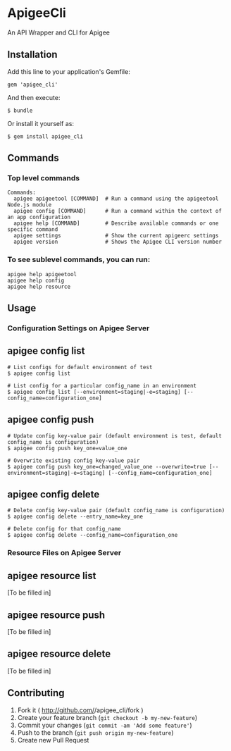 # ApigeeCli

An API Wrapper and CLI for Apigee

## Installation

Add this line to your application's Gemfile:

    gem 'apigee_cli'

And then execute:

    $ bundle

Or install it yourself as:

    $ gem install apigee_cli

## Commands

### Top level commands

    Commands:
      apigee apigeetool [COMMAND]  # Run a command using the apigeetool Node.js module
      apigee config [COMMAND]      # Run a command within the context of an app configuration
      apigee help [COMMAND]        # Describe available commands or one specific command
      apigee settings              # Show the current apigeerc settings
      apigee version               # Shows the Apigee CLI version number

### To see sublevel commands, you can run:

    apigee help apigeetool
    apigee help config
    apigee help resource

## Usage

### Configuration Settings on Apigee Server

## apigee config list

    # List configs for default environment of test
    $ apigee config list

    # List config for a particular config_name in an environment
    $ apigee config list [--environment=staging|-e=staging] [--config_name=configuration_one]

## apigee config push

    # Update config key-value pair (default environment is test, default config_name is configuration)
    $ apigee config push key_one=value_one

    # Overwrite existing config key-value pair
    $ apigee config push key_one=changed_value_one --overwrite=true [--environment=staging|-e=staging] [--config_name=configuration_one]

## apigee config delete

    # Delete config key-value pair (default config_name is configuration)
    $ apigee config delete --entry_name=key_one

    # Delete config for that config_name
    $ apigee config delete --config_name=configuration_one

### Resource Files on Apigee Server

## apigee resource list

[To be filled in]

## apigee resource push

[To be filled in]

## apigee resource delete

[To be filled in]

## Contributing

1. Fork it ( http://github.com/<my-github-username>/apigee_cli/fork )
2. Create your feature branch (`git checkout -b my-new-feature`)
3. Commit your changes (`git commit -am 'Add some feature'`)
4. Push to the branch (`git push origin my-new-feature`)
5. Create new Pull Request
